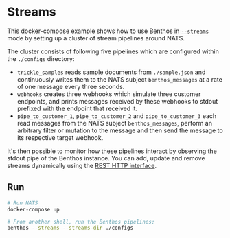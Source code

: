 Streams
=======

This docker-compose example shows how to use Benthos in [`--streams`][streams]
mode by setting up a cluster of stream pipelines around NATS.

The cluster consists of following five pipelines which are configured within the
`./configs` directory:

- `trickle_samples` reads sample documents from `./sample.json` and continuously
  writes them to the NATS subject `benthos_messages` at a rate of one message
  every three seconds.
- `webhooks` creates three webhooks which simulate three customer endpoints, and
  prints messages received by these webhooks to stdout prefixed with the
  endpoint that received it.
- `pipe_to_customer_1`, `pipe_to_customer_2` and `pipe_to_customer_3` each read
  messages from the NATS subject `benthos_messages`, perform an arbitrary filter
  or mutation to the message and then send the message to its respective target
  webhook.

It's then possible to monitor how these pipelines interact by observing the
stdout pipe of the Benthos instance. You can add, update and remove streams
dynamically using the [REST HTTP interface][http-streams].

## Run

``` sh
# Run NATS
docker-compose up

# From another shell, run the Benthos pipelines:
benthos --streams --streams-dir ./configs
```

[streams]: ../../../docs/streams/README.md
[http-streams]: ../../../docs/api/streams.md
